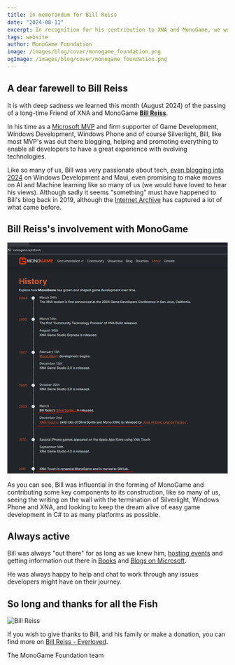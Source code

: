 ```yaml
---
title: In memorandum for Bill Reiss
date: "2024-08-11"
excerpt: In recognition for his contribution to XNA and MonoGame, we would like to commemorate the passing of Bill Reiss in August, a long time supporter of XNA/MonoGame
tags: website
author: MonoGame Foundation
image: /images/blog/cover/monogame_foundation.png
ogImage: /images/blog/cover/monogame_foundation.png
---
```


## A dear farewell to Bill Reiss

It is with deep sadness we learned this month (August 2024) of the passing of a long-time Friend of XNA and MonoGame [**Bill Reiss**](https://everloved.com/life-of/william-reiss-1969/).

In his time as a [Microsoft MVP](https://web.archive.org/web/20130705015524/http://mvp.microsoft.com/en-us/mvp/Bill%20Reiss-38348) and firm supporter of Game Development,  Windows Development, Windows Phone and of course Silverlight, Bill, like most MVP's was out there blogging, helping and promoting everything to enable all developers to have a great experience with evolving technologies.

Like so many of us, Bill was very passionate about tech, [even blogging into 2024](http://billreiss.com/) on Windows Development and Maui, even promising to make moves on AI and Machine learning like so many of us (we would have loved to hear his views).  Although sadly it seems "something" must have happened to Bill's blog back in 2019, although the [Internet Archive](https://web.archive.org/web/20130723070311/https://www.billreiss.com/) has captured a lot of what came before.

## Bill Reiss's involvement with MonoGame

![Bill's Contributions to MonoGame](./images/billreisscontributions.png)

As you can see, Bill was influential in the forming of MonoGame and contributing some key components to its construction, like so many of us, seeing the writing on the wall with the termination of Silverlight, Windows Phone and XNA, and looking to keep the dream alive of easy game development in C# to as many platforms as possible.

## Always active

Bill was always "out there" for as long as we knew him, [hosting events](https://www.developerfusion.com/event/134691/bill-reiss-third-annual-xna-game-camp-and-hackathon/) and getting information out there in [Books](https://www.amazon.co.uk/Hello-Silverlight-Bill-Reiss/dp/1933988533) and [Blogs on Microsoft](https://blogs.windows.com/devices/2013/12/06/start-screen-nokia-developer-ambassador-bill-reiss/).

He was always happy to help and chat to work through any issues developers might have on their journey.

## So long and thanks for all the Fish

![Bill Reiss](https://everloved.com/media/photos/deceased-photos/3e261c26-5134-4ee4-9114-b4f0e34a5db9.trimmed.jfif)

If you wish to give thanks to Bill, and his family or make a donation, you can find more on [Bill Reiss - Everloved](https://everloved.com/life-of/william-reiss-1969/).

The MonoGame Foundation team
